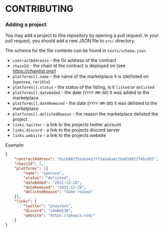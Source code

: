 # CONTRIBUTING

### Adding a project

You may add a project to this repository by opening a pull request. In your pull request, you should add a new JSON file to `src/` directory.

The schema for the file contents can be found in `tests/schema.json`.

* `contractAddresss` - the 0x address of the contract
* `chainId` - the chain id the contract is deployed on (see https://chainlist.org/)
* `platforms[].name` - the name of the marketplace it is (de)listed on (`opensea`, `rarible`)
* `platforms[].status` - the status of the listing, is it `listed` or `delisted`
* `platforms[].dateAdded` - the date (`YYYY-MM-DD`) it was added to the marketplace
* `platforms[].dateRemoved` - the date (`YYYY-MM-DD`) it was delisted to the marketplace
* `platforms[].delistedReason` - the reason the marketplace delisted the project
* `links.twitter` - a link to the projects twitter account
* `links.discord` - a link to the projects discord server
* `links.website` - a link to the projects website

Example:

```json
{
    "contractAddress": "0xcb88735a1eae17ff2a2abaec1ba03d877f4bc055",
    "chainId": 1,
    "platforms": [{
        "name": "opensea",
        "status": "delisted",
        "dateAdded": "2021-12-28",
        "dateRemoved": "2021-12-29",
        "delistedReason": "Some reason"
    }],
    "links": {
        "twitter": "phaycbot",
        "discord": "v9mWdS3H",
        "website": "https://phaycs.com/"
    }
}
```